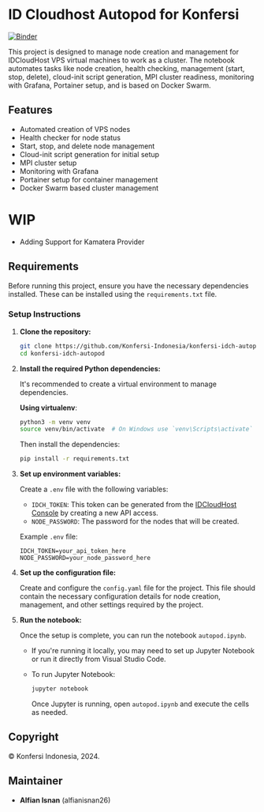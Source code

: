 # ID Cloudhost Autopod for Konfersi

[![Binder](https://mybinder.org/badge_logo.svg)](https://mybinder.org/v2/gh/Konfersi-Indonesia/konfersi-idch-autopod/main?filepath=autopod.ipynb)


This project is designed to manage node creation and management for IDCloudHost VPS virtual machines to work as a cluster. The notebook automates tasks like node creation, health checking, management (start, stop, delete), cloud-init script generation, MPI cluster readiness, monitoring with Grafana, Portainer setup, and is based on Docker Swarm.

## Features

- Automated creation of VPS nodes
- Health checker for node status
- Start, stop, and delete node management
- Cloud-init script generation for initial setup
- MPI cluster setup
- Monitoring with Grafana
- Portainer setup for container management
- Docker Swarm based cluster management

# WIP

- Adding Support for Kamatera Provider

## Requirements

Before running this project, ensure you have the necessary dependencies installed. These can be installed using the `requirements.txt` file.

### Setup Instructions

1. **Clone the repository:**

   ```bash
   git clone https://github.com/Konfersi-Indonesia/konfersi-idch-autopod.git
   cd konfersi-idch-autopod
   ```

2. **Install the required Python dependencies:**

   It's recommended to create a virtual environment to manage dependencies.

   **Using virtualenv**:
   
   ```bash
   python3 -m venv venv
   source venv/bin/activate  # On Windows use `venv\Scripts\activate`
   ```

   Then install the dependencies:

   ```bash
   pip install -r requirements.txt
   ```

3. **Set up environment variables:**

   Create a `.env` file with the following variables:

   - `IDCH_TOKEN`: This token can be generated from the [IDCloudHost Console](https://console.idcloudhost.com/user) by creating a new API access.
   - `NODE_PASSWORD`: The password for the nodes that will be created.

   Example `.env` file:

   ```
   IDCH_TOKEN=your_api_token_here
   NODE_PASSWORD=your_node_password_here
   ```

4. **Set up the configuration file:**

   Create and configure the `config.yaml` file for the project. This file should contain the necessary configuration details for node creation, management, and other settings required by the project.

5. **Run the notebook:**

   Once the setup is complete, you can run the notebook `autopod.ipynb`.

   - If you're running it locally, you may need to set up Jupyter Notebook or run it directly from Visual Studio Code.
   - To run Jupyter Notebook:

     ```bash
     jupyter notebook
     ```

     Once Jupyter is running, open `autopod.ipynb` and execute the cells as needed.

## Copyright

© Konfersi Indonesia, 2024.

## Maintainer

- **Alfian Isnan** (alfianisnan26)